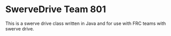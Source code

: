 # SwerveDrive Team 801

This is a swerve drive class written in Java and for use with FRC teams with swerve drive.
